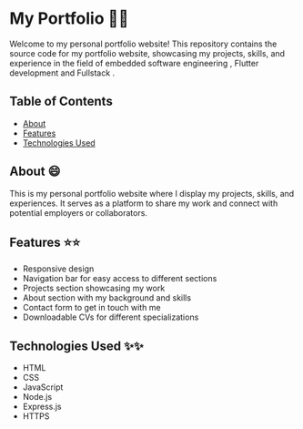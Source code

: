 # My Portfolio 🚀🚀

Welcome to my personal portfolio website! This repository contains the source code for my portfolio website, showcasing my projects, skills, and experience in the field of embedded software engineering , Flutter development and Fullstack .

## Table of Contents

- [About](#about)
- [Features](#features)
- [Technologies Used](#technologies-used)

## About 😄

This is my personal portfolio website where I display my projects, skills, and experiences. It serves as a platform to share my work and connect with potential employers or collaborators.

## Features ⭐⭐

- Responsive design
- Navigation bar for easy access to different sections
- Projects section showcasing my work
- About section with my background and skills
- Contact form to get in touch with me
- Downloadable CVs for different specializations

## Technologies Used ✨✨

- HTML
- CSS
- JavaScript
- Node.js
- Express.js
- HTTPS
